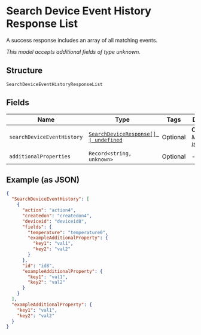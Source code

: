
# Search Device Event History Response List

A success response includes an array of all matching events.

*This model accepts additional fields of type unknown.*

## Structure

`SearchDeviceEventHistoryResponseList`

## Fields

| Name | Type | Tags | Description |
|  --- | --- | --- | --- |
| `searchDeviceEventHistory` | [`SearchDeviceResponse[] \| undefined`](../../doc/models/search-device-response.md) | Optional | **Constraints**: *Maximum Items*: `100` |
| `additionalProperties` | `Record<string, unknown>` | Optional | - |

## Example (as JSON)

```json
{
  "SearchDeviceEventHistory": [
    {
      "action": "action4",
      "createdon": "createdon4",
      "deviceid": "deviceid8",
      "fields": {
        "temperature": "temperature0",
        "exampleAdditionalProperty": {
          "key1": "val1",
          "key2": "val2"
        }
      },
      "id": "id8",
      "exampleAdditionalProperty": {
        "key1": "val1",
        "key2": "val2"
      }
    }
  ],
  "exampleAdditionalProperty": {
    "key1": "val1",
    "key2": "val2"
  }
}
```

